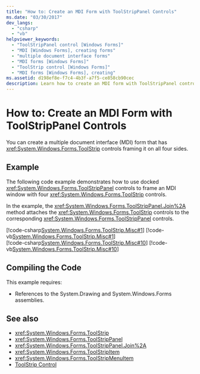 ```yaml
---
title: "How to: Create an MDI Form with ToolStripPanel Controls"
ms.date: "03/30/2017"
dev_langs: 
  - "csharp"
  - "vb"
helpviewer_keywords: 
  - "ToolStripPanel control [Windows Forms]"
  - "MDI [Windows Forms], creating forms"
  - "multiple document interface forms"
  - "MDI forms [Windows Forms]"
  - "ToolStrip control [Windows Forms]"
  - "MDI forms [Windows Forms], creating"
ms.assetid: d198ef8e-f7c4-4b3f-a7f5-ce858cb90cec
description: Learn how to create an MDI form with ToolStripPanel controls with the required references to System.Drawing and System.Windows.Forms assemblies.
---
```

# How to: Create an MDI Form with ToolStripPanel Controls

You can create a multiple document interface (MDI) form that has <xref:System.Windows.Forms.ToolStrip> controls framing it on all four sides.  
  
## Example  

 The following code example demonstrates how to use docked <xref:System.Windows.Forms.ToolStripPanel> controls to frame an MDI window with four <xref:System.Windows.Forms.ToolStrip> controls.  
  
 In the example, the <xref:System.Windows.Forms.ToolStripPanel.Join%2A> method attaches the <xref:System.Windows.Forms.ToolStrip> controls to the corresponding <xref:System.Windows.Forms.ToolStripPanel> controls.  
  
 [!code-csharp[System.Windows.Forms.ToolStrip.Misc#1](~/samples/snippets/csharp/VS_Snippets_Winforms/System.Windows.Forms.ToolStrip.Misc/CS/Program.cs#1)]
 [!code-vb[System.Windows.Forms.ToolStrip.Misc#1](~/samples/snippets/visualbasic/VS_Snippets_Winforms/System.Windows.Forms.ToolStrip.Misc/VB/Program.vb#1)]  
[!code-csharp[System.Windows.Forms.ToolStrip.Misc#10](~/samples/snippets/csharp/VS_Snippets_Winforms/System.Windows.Forms.ToolStrip.Misc/CS/Program.cs#10)]
[!code-vb[System.Windows.Forms.ToolStrip.Misc#10](~/samples/snippets/visualbasic/VS_Snippets_Winforms/System.Windows.Forms.ToolStrip.Misc/VB/Program.vb#10)]  
  
## Compiling the Code  

 This example requires:  
  
- References to the System.Drawing and System.Windows.Forms assemblies.  
  
## See also

- <xref:System.Windows.Forms.ToolStrip>
- <xref:System.Windows.Forms.ToolStripPanel>
- <xref:System.Windows.Forms.ToolStripPanel.Join%2A>
- <xref:System.Windows.Forms.ToolStripItem>
- <xref:System.Windows.Forms.ToolStripMenuItem>
- [ToolStrip Control](toolstrip-control-windows-forms.md)
